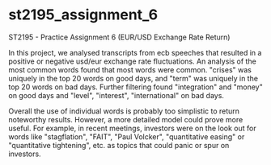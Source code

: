 # st2195_assignment_6
ST2195 - Practice Assignment 6 (EUR/USD Exchange Rate Return)

In this project, we analysed transcripts from ecb speeches that resulted in a positive or negative usd/eur exchange rate fluctuations.
An analysis of the most common words found that most words were common. 
"crises" was uniquely in the top 20 words on good days, and "term" was uniquely in the top 20 words on bad days.
Further filtering found "integration" and "money" on good days and "level", "interest", "international" on bad days.

Overall the use of individual words is probably too simplistic to return noteworthy results.
However, a more detailed model could prove more useful. 
For example, in recent meetings, investors were on the look out for words like "stagflation", "FAIT", "Paul Volcker", "quantitative easing" or "quantitative tightening", etc. as topics that could panic or spur on investors.
